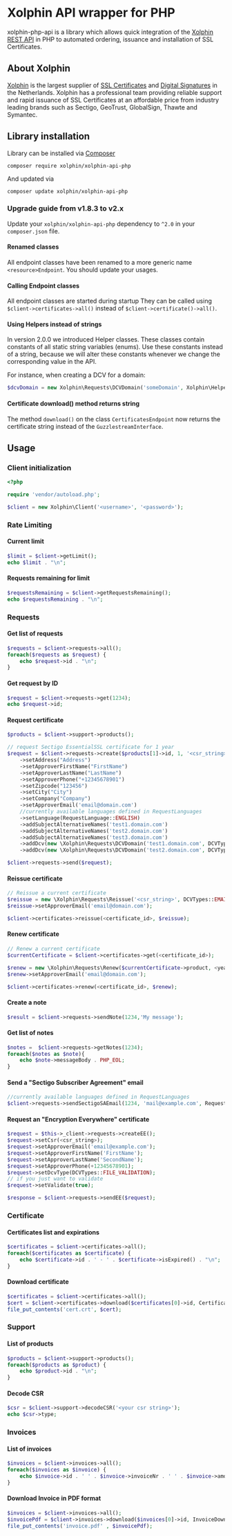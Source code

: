 # Xolphin API wrapper for PHP

xolphin-php-api is a library which allows quick integration of the [Xolphin REST API](https://api.xolphin.com) in PHP to automated ordering, issuance and installation of SSL Certificates.

## About Xolphin
[Xolphin](https://www.xolphin.nl/) is the largest supplier of [SSL Certificates](https://www.sslcertificaten.nl) and [Digital Signatures](https://www.digitalehandtekeningen.nl) in the Netherlands. Xolphin has a professional team providing reliable support and rapid issuance of SSL Certificates at an affordable price from industry leading brands such as Sectigo, GeoTrust, GlobalSign, Thawte and Symantec.

## Library installation

Library can be installed via [Composer](https://getcomposer.org/)

```
composer require xolphin/xolphin-api-php
```

And updated via

```
composer update xolphin/xolphin-api-php
```

### Upgrade guide from v1.8.3 to v2.x
Update your `xolphin/xolphin-api-php` dependency to `^2.0` in your `composer.json` file.

#### Renamed classes
All endpoint classes have been renamed to a more generic name `<resource>Endpoint`. You should update your usages.

#### Calling Endpoint classes
All endpoint classes are started during startup
They can be called using `$client->certificates->all()` instead of `$client->certificate()->all()`.

#### Using Helpers instead of strings
In version 2.0.0 we introduced Helper classes. These classes contain constants of all static string variables (enums).
Use these constants instead of a string, because we will alter these constants whenever we change the corresponding value in the API.

For instance, when creating a DCV for a domain:
```php
$dcvDomain = new Xolphin\Requests\DCVDomain('someDomain', Xolphin\Helpers\DCVTypes::EMAIL_VALIDATION, 'someemail@address.com');
```

#### Certificate download() method returns string
The method `download()` on the class `CertificatesEndpoint` now returns the certificate string instead of the `GuzzlestreamInterface`.

## Usage

### Client initialization

```php
<?php

require 'vendor/autoload.php';

$client = new Xolphin\Client('<username>', '<password>');
```

### Rate Limiting

#### Current limit
```php
$limit = $client->getLimit();
echo $limit . "\n";
```

#### Requests remaining for limit
```php
$requestsRemaining = $client->getRequestsRemaining();
echo $requestsRemaining . "\n";
```

### Requests

#### Get list of requests

```php
$requests = $client->requests->all();
foreach($requests as $request) {
    echo $request->id . "\n";
}
```

#### Get request by ID

```php
$request = $client->requests->get(1234);
echo $request->id;
```

#### Request certificate

```php
$products = $client->support->products();

// request Sectigo EssentialSSL certificate for 1 year
$request = $client->requests->create($products[1]->id, 1, '<csr_string>', DCVTypes::EMAIL_VALIDATION)
    ->setAddress("Address")
    ->setApproverFirstName("FirstName")
    ->setApproverLastName("LastName")
    ->setApproverPhone("+12345678901")
    ->setZipcode("123456")
    ->setCity("City")
    ->setCompany("Company")
    ->setApproverEmail('email@domain.com')
    //currently available languages defined in RequestLanguages
    ->setLanguage(RequestLanguage::ENGLISH)
    ->addSubjectAlternativeNames('test1.domain.com')
    ->addSubjectAlternativeNames('test2.domain.com')
    ->addSubjectAlternativeNames('test3.domain.com')
    ->addDcv(new \Xolphin\Requests\DCVDomain('test1.domain.com', DCVTypes::EMAIL_VALIDATION, 'email1@domain.com'))
    ->addDcv(new \Xolphin\Requests\DCVDomain('test2.domain.com', DCVTypes::EMAIL_VALIDATION, 'email2@domain.com'));

$client->requests->send($request);
```

#### Reissue certificate

```php
// Reissue a current certificate
$reissue = new \Xolphin\Requests\Reissue('<csr_string>', DCVTypes::EMAIL_VALIDATION);
$reissue->setApproverEmail('email@domain.com');

$client->certificates->reissue(<certificate_id>, $reissue);
```

#### Renew certificate

```php
// Renew a current certificate
$currentCertificate = $client->certificates->get(<certificate_id>);

$renew = new \Xolphin\Requests\Renew($currentCertificate->product, <years>, '<csr_string>', DCVTypes::FILE_VALIDATION);
$renew->setApproverEmail('email@domain.com');

$client->certificates->renew(<certificate_id>, $renew);
```

#### Create a note

```php
$result = $client->requests->sendNote(1234,'My message');
```

#### Get list of notes

```php
$notes =  $client->requests->getNotes(1234);
foreach($notes as $note){
    echo $note->messageBody . PHP_EOL;
}
```

#### Send a "Sectigo Subscriber Agreement" email

```php
//currently available languages defined in RequestLanguages
$client->requests->sendSectigoSAEmail(1234, 'mail@example.com', RequestLanguage::ENGLISH);
```

#### Request an "Encryption Everywhere" certificate
```php
$request = $this->_client->requests->createEE();
$request->setCsr(<csr_string>);
$request->setApproverEmail('email@example.com');
$request->setApproverFirstName('FirstName');
$request->setApproverLastName('SecondName');
$request->setApproverPhone(+12345678901);
$request->setDcvType(DCVTypes::FILE_VALIDATION);
// if you just want to validate
$request->setValidate(true);

$response = $client->requests->sendEE($request);
```

### Certificate

#### Certificates list and expirations

```php
$certificates = $client->certificates->all();
foreach($certificates as $certificate) {
    echo $certificate->id . ' - ' . $certificate->isExpired() . "\n";
}
```

#### Download certificate

```php
$certificates = $client->certificates->all();
$cert = $client->certificates->download($certificates[0]->id, CertificateDownloadTypes::CRT);
file_put_contents('cert.crt', $cert);
```

### Support

#### List of products

```php
$products = $client->support->products();
foreach($products as $product) {
    echo $product->id . "\n";
}
```

#### Decode CSR

```php
$csr = $client->support->decodeCSR('<your csr string>');
echo $csr->type;
```

### Invoices

#### List of invoices

```php
$invoices = $client->invoices->all();
foreach($invoices as $invoice) {
    echo $invoice->id . ' ' . $invoice->invoiceNr . ' ' . $invoice->amount . "\n";
}
```

#### Download Invoice in PDF format

```php
$invoices = $client->invoices->all();
$invoicePdf = $client->invoices->download($invoices[0]->id, InvoiceDownloadTypes::PDF);
file_put_contents('invoice.pdf' , $invoicePdf);
```
